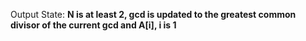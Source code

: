 Output State: **N is at least 2, gcd is updated to the greatest common divisor of the current gcd and A[i], i is 1**